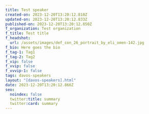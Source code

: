 ```yaml
---
title: Test speaker
created-on: 2023-12-20T13:20:12.810Z
updated-on: 2023-12-20T13:20:12.833Z
published-on: 2023-12-20T13:20:12.850Z
f_organization: Test organization
f_title: Test title
f_headshot:
  url: /assets/images/def_con_26_portrait_by_eli_omen-142.jpg
f_bio: Here goes the bio
f_tag-1: Tag1
f_tag-2: Tag2
f_vip: false
f_vvip: false
f_vvvip-1: false
tags: davos-speakers
layout: "[davos-speakers].html"
date: 2023-12-20T13:20:12.866Z
seo:
  noindex: false
  twitter:title: summary
  twitter:card: summary
---
```

